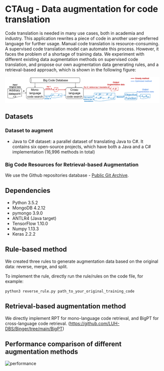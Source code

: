 # CTAug - Data augmentation for code translation
Code translation is needed in many use cases, both in academia and industry. This application rewrites a piece of code in another user-preferred language for further usage. Manual code translation is resource-consuming. A supervised code translation model can automate this process. However, it faces the problem of a shortage of training data. We experiment with different existing data augmentation methods on supervised code translation, and propose our own augmentation data generating rules, and a retrieval-based approach, which is shown in the following figure:

![workflow](CTAug/doc/complete_workflow.png "workflow")

## Datasets

### Dataset to augment
- Java to C# dataset: a parallel dataset of translating Java to C#. It contains six open-source projects, which have both a Java and a C# implementation (16,996 methods in total)

### Big Code Resources for Retrieval-based Augmentation

We use the Github repositories database - [Public Git Archive](https://github.com/src-d/datasets/tree/master/PublicGitArchive).

## Dependencies
- Python 3.5.2
- MongoDB 4.2.12
- pymongo 3.9.0
- ANTLR4 (Java target)
- TensorFlow 1.10.0
- Numpy 1.13.3
- Keras 2.2.2

## Rule-based method
We created three rules to generate augmentation data based on the original data: reverse, merge, and split.

To implement the rule, directly run the rule/rules on the code file, for example:

`python3 reverse_rule.py path_to_your_original_training_code`

## Retrieval-based augmentation method

We directly implement RPT for mono-language code retrieval, and BigPT for cross-language code retrieval.
(https://github.com/LUH-DBS/Binger/tree/main/BigPT)

## Performance comparison of different augmentation methods

![performance](/doc/performance.png "performance")


